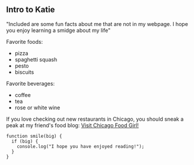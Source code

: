 ## Intro to Katie

"Included are some fun facts about me that are not in my webpage. I hope you enjoy learning a smidge about my life"

Favorite foods:
* pizza
* spaghetti squash
* pesto
* biscuits

Favorite beverages:
* coffee
* tea
* rose or white wine

If you love checking out new restaurants in Chicago, you should sneak a peak at my friend's food blog: [Visit Chicago Food Girl!](http://www.chicagofoodgirl.com/)

```
function smile(big) {
  if (big) {
    console.log("I hope you have enjoyed reading!");
  }
}

